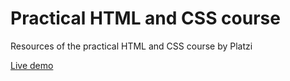 # Practical HTML and CSS course
Resources of the practical HTML and CSS course by Platzi

[Live demo](https://d-alanis98.github.io/google-clone)

